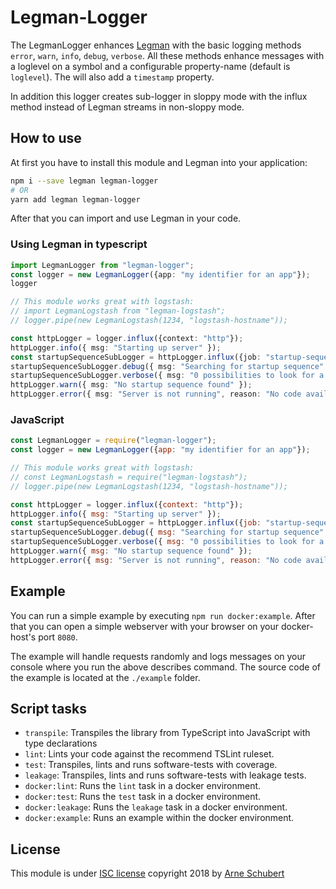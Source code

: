 # Legman-Logger

The LegmanLogger enhances [Legman](https://github.com/atd-schubert/legman) with the basic logging methods `error`,
`warn`, `info`, `debug`, `verbose`. All these methods enhance messages with a loglevel on a symbol and a configurable
property-name (default is `loglevel`). The will also add a `timestamp` property.

In addition this logger creates sub-logger in sloppy mode with the influx method instead of Legman streams in non-sloppy
mode.


## How to use

At first you have to install this module and Legman into your application:

```bash
npm i --save legman legman-logger
# OR
yarn add legman legman-logger
```

After that you can import and use Legman in your code.

### Using Legman in typescript

```typescript
import LegmanLogger from "legman-logger";
const logger = new LegmanLogger({app: "my identifier for an app"});
logger

// This module works great with logstash:
// import LegmanLogstash from "legman-logstash";
// logger.pipe(new LegmanLogstash(1234, "logstash-hostname"));

const httpLogger = logger.influx({context: "http"});
httpLogger.info({ msg: "Starting up server" });
const startupSequenceSubLogger = httpLogger.influx({job: "startup-sequence"});
startupSequenceSubLogger.debug({ msg: "Searching for startup sequence" });
startupSequenceSubLogger.verbose({ msg: "0 possibilities to look for a startup sequence" });
httpLogger.warn({ msg: "No startup sequence found" });
httpLogger.error({ msg: "Server is not running", reason: "No code available" });
```

### JavaScript

```js
const LegmanLogger = require("legman-logger");
const logger = new LegmanLogger({app: "my identifier for an app"});

// This module works great with logstash:
// const LegmanLogstash = require("legman-logstash");
// logger.pipe(new LegmanLogstash(1234, "logstash-hostname"));

const httpLogger = logger.influx({context: "http"});
httpLogger.info({ msg: "Starting up server" });
const startupSequenceSubLogger = httpLogger.influx({job: "startup-sequence"});
startupSequenceSubLogger.debug({ msg: "Searching for startup sequence" });
startupSequenceSubLogger.verbose({ msg: "0 possibilities to look for a startup sequence" });
httpLogger.warn({ msg: "No startup sequence found" });
httpLogger.error({ msg: "Server is not running", reason: "No code available" });
```

## Example

You can run a simple example by executing `npm run docker:example`. After that you can open a simple webserver with your
browser on your docker-host's port `8080`.

The example will handle requests randomly and logs messages on your console where you run the above describes command.
The source code of the example is located at the `./example` folder.

## Script tasks

* `transpile`: Transpiles the library from TypeScript into JavaScript with type declarations
* `lint`: Lints your code against the recommend TSLint ruleset.
* `test`: Transpiles, lints and runs software-tests with coverage.
* `leakage`: Transpiles, lints and runs software-tests with leakage tests.
* `docker:lint`: Runs the `lint` task in a docker environment.
* `docker:test`: Runs the `test` task in a docker environment.
* `docker:leakage`: Runs the `leakage` task in a docker environment.
* `docker:example`: Runs an example within the docker environment.

## License

This module is under [ISC license](LICENSE) copyright 2018 by [Arne Schubert](mailto:atd.schubert@gmail.com)
